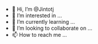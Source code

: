 - 👋 Hi, I’m @Jintotj
- 👀 I’m interested in ...
- 🌱 I’m currently learning ...
- 💞️ I’m looking to collaborate on ...
- 📫 How to reach me ...

<!---
Jintotj/Jintotj is a ✨ special ✨ repository because its `README.md` (this file) appears on your GitHub profile.
You can click the Preview link to take a look at your changes.
--->
